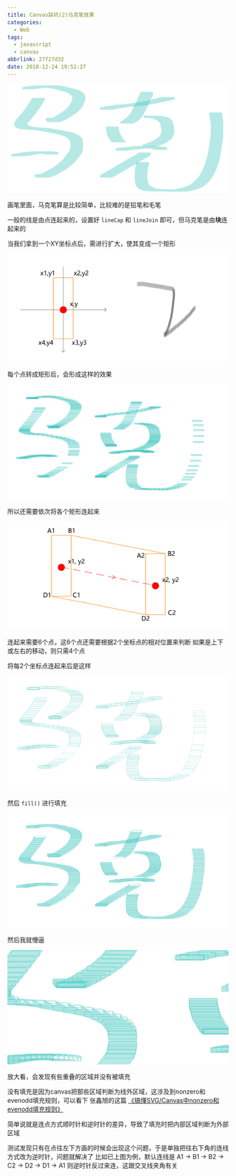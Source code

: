 ```yaml
---
title: Canvas踩坑(2)马克笔效果
categories:
  - Web
tags:
  - javascript
  - canvas
abbrlink: 27f27d32
date: 2018-12-24 19:52:27
---
```

![Marker Pen](/images/2018/12/markerpen0.png)

画笔里面，马克笔算是比较简单，比较难的是铅笔和毛笔

一般的线是由点连起来的，设置好 `lineCap` 和 `lineJoin` 即可，但马克笔是由**块**连起来的

当我们拿到一个XY坐标点后，需进行扩大，使其变成一个矩形
<!--more-->
![Marker Pen](/images/2018/12/markerpen1.png)

每个点转成矩形后，会形成这样的效果

![Marker Pen](/images/2018/12/markerpen2.png)

所以还需要依次将各个矩形连起来

![Marker Pen](/images/2018/12/markerpen3.png)

连起来需要6个点，这6个点还需要根据2个坐标点的相对位置来判断
如果是上下或左右的移动，则只需4个点

将每2个坐标点连起来后是这样

![Marker Pen](/images/2018/12/markerpen4.png)

然后 `fill()` 进行填充

![Marker Pen](/images/2018/12/markerpen5.png)

然后我就懵逼

![Marker Pen](/images/2018/12/markerpen6.png)

放大看，会发现有些重叠的区域并没有被填充

没有填充是因为canvas把那些区域判断为线外区域，这涉及到nonzero和evenodd填充规则，可以看下 张鑫旭的这篇 [《搞懂SVG/Canvas中nonzero和evenodd填充规则》](https://www.zhangxinxu.com/wordpress/2018/10/nonzero-evenodd-fill-mode-rule/)

简单说就是连点方式顺时针和逆时针的差异，导致了填充时把内部区域判断为外部区域

测试发现只有在点往左下方画的时候会出现这个问题，于是单独把往右下角的连线方式改为逆时针，问题就解决了
比如已上图为例，默认连线是 A1 -> B1 -> B2 -> C2 -> D2 -> D1 -> A1
则逆时针反过来连，这跟交叉线夹角有关